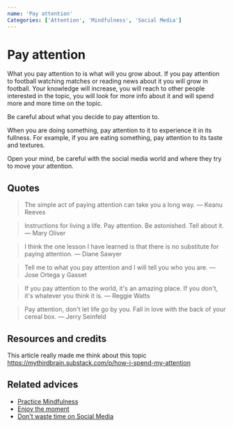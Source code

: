 ```yaml
---
name: 'Pay attention'
Categories: ['Attention', 'Mindfulness', 'Social Media']
---
```

# Pay attention

What you pay attention to is what will you grow about. If you pay attention to football watching matches or reading news about it you will grow in football. Your knowledge will increase, you will reach to other people interested in the topic, you will look for more info about it and will spend more and more time on the topic.

Be careful about what you decide to pay attention to.

When you are doing something, pay attention to it to experience it in its fullness. For example, if you are eating something, pay attention to its taste and textures.

Open your mind, be careful with the social media world and where they try to move your attention.

## Quotes

> The simple act of paying attention can take you a long way. ― Keanu Reeves

> Instructions for living a life. Pay attention. Be astonished. Tell about it. ― Mary Oliver

> I think the one lesson I have learned is that there is no substitute for paying attention. ― Diane Sawyer

> Tell me to what you pay attention and I will tell you who you are. ― Jose Ortega y Gasset

> If you pay attention to the world, it's an amazing place. If you don't, it's whatever you think it is. ― Reggie Watts

> Pay attention, don't let life go by you. Fall in love with the back of your cereal box. ― Jerry Seinfeld

## Resources and credits

This article really made me think about this topic https://mythirdbrain.substack.com/p/how-i-spend-my-attention

## Related advices

- [Practice Mindfulness](../Practice%20Mindfulness/index.md)
- [Enjoy the moment](../Enjoy%20the%20moment/index.md)
- [Don't waste time on Social Media](../Don't%20waste%20time%20on%20Social%20Media/index.md)